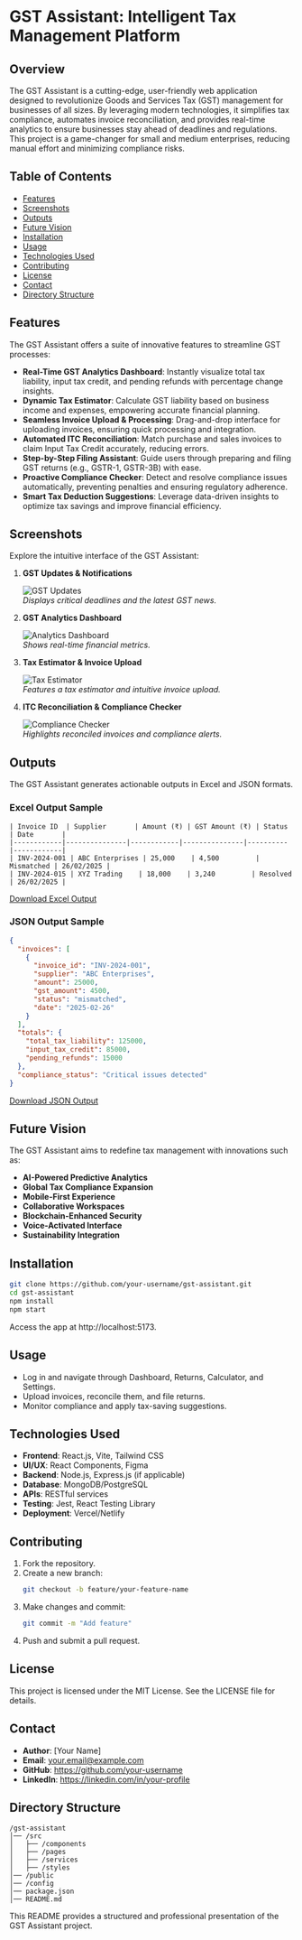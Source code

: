 # GST Assistant: Intelligent Tax Management Platform

## Overview
The GST Assistant is a cutting-edge, user-friendly web application designed to revolutionize Goods and Services Tax (GST) management for businesses of all sizes. By leveraging modern technologies, it simplifies tax compliance, automates invoice reconciliation, and provides real-time analytics to ensure businesses stay ahead of deadlines and regulations. This project is a game-changer for small and medium enterprises, reducing manual effort and minimizing compliance risks.

## Table of Contents
- [Features](#features)
- [Screenshots](#screenshots)
- [Outputs](#outputs)
- [Future Vision](#future-vision)
- [Installation](#installation)
- [Usage](#usage)
- [Technologies Used](#technologies-used)
- [Contributing](#contributing)
- [License](#license)
- [Contact](#contact)
- [Directory Structure](#directory-structure)

## Features
The GST Assistant offers a suite of innovative features to streamline GST processes:

- **Real-Time GST Analytics Dashboard**: Instantly visualize total tax liability, input tax credit, and pending refunds with percentage change insights.
- **Dynamic Tax Estimator**: Calculate GST liability based on business income and expenses, empowering accurate financial planning.
- **Seamless Invoice Upload & Processing**: Drag-and-drop interface for uploading invoices, ensuring quick processing and integration.
- **Automated ITC Reconciliation**: Match purchase and sales invoices to claim Input Tax Credit accurately, reducing errors.
- **Step-by-Step Filing Assistant**: Guide users through preparing and filing GST returns (e.g., GSTR-1, GSTR-3B) with ease.
- **Proactive Compliance Checker**: Detect and resolve compliance issues automatically, preventing penalties and ensuring regulatory adherence.
- **Smart Tax Deduction Suggestions**: Leverage data-driven insights to optimize tax savings and improve financial efficiency.

## Screenshots
Explore the intuitive interface of the GST Assistant:

1. **GST Updates & Notifications**

   ![GST Updates](/project/4.png)  
   *Displays critical deadlines and the latest GST news.*

2. **GST Analytics Dashboard**
 
   ![Analytics Dashboard](/project/1.png)  
   *Shows real-time financial metrics.*

3. **Tax Estimator & Invoice Upload**
   
   ![Tax Estimator](/project/1.png)  
   *Features a tax estimator and intuitive invoice upload.*

4. **ITC Reconciliation & Compliance Checker**
   
   ![Compliance Checker](/project/3.png)  
   *Highlights reconciled invoices and compliance alerts.*

## Outputs
The GST Assistant generates actionable outputs in Excel and JSON formats.

### Excel Output Sample
```
| Invoice ID  | Supplier       | Amount (₹) | GST Amount (₹) | Status    | Date       |
|------------|---------------|------------|---------------|----------|------------|
| INV-2024-001 | ABC Enterprises | 25,000    | 4,500         | Mismatched | 26/02/2025 |
| INV-2024-015 | XYZ Trading    | 18,000    | 3,240         | Resolved  | 26/02/2025 |
```
[Download Excel Output](path/to/excel-file.xlsx)

### JSON Output Sample
```json
{
  "invoices": [
    {
      "invoice_id": "INV-2024-001",
      "supplier": "ABC Enterprises",
      "amount": 25000,
      "gst_amount": 4500,
      "status": "mismatched",
      "date": "2025-02-26"
    }
  ],
  "totals": {
    "total_tax_liability": 125000,
    "input_tax_credit": 85000,
    "pending_refunds": 15000
  },
  "compliance_status": "Critical issues detected"
}
```
[Download JSON Output](path/to/json-file.json)

## Future Vision
The GST Assistant aims to redefine tax management with innovations such as:
- **AI-Powered Predictive Analytics**
- **Global Tax Compliance Expansion**
- **Mobile-First Experience**
- **Collaborative Workspaces**
- **Blockchain-Enhanced Security**
- **Voice-Activated Interface**
- **Sustainability Integration**

## Installation
```bash
git clone https://github.com/your-username/gst-assistant.git
cd gst-assistant
npm install
npm start
```
Access the app at http://localhost:5173.

## Usage
- Log in and navigate through Dashboard, Returns, Calculator, and Settings.
- Upload invoices, reconcile them, and file returns.
- Monitor compliance and apply tax-saving suggestions.

## Technologies Used
- **Frontend**: React.js, Vite, Tailwind CSS
- **UI/UX**: React Components, Figma
- **Backend**: Node.js, Express.js (if applicable)
- **Database**: MongoDB/PostgreSQL
- **APIs**: RESTful services
- **Testing**: Jest, React Testing Library
- **Deployment**: Vercel/Netlify

## Contributing
1. Fork the repository.
2. Create a new branch:
   ```bash
   git checkout -b feature/your-feature-name
   ```
3. Make changes and commit:
   ```bash
   git commit -m "Add feature"
   ```
4. Push and submit a pull request.

## License
This project is licensed under the MIT License. See the LICENSE file for details.

## Contact
- **Author**: [Your Name]
- **Email**: your.email@example.com
- **GitHub**: https://github.com/your-username
- **LinkedIn**: https://linkedin.com/in/your-profile

## Directory Structure
```
/gst-assistant
│── /src
│   ├── /components
│   ├── /pages
│   ├── /services
│   ├── /styles
│── /public
│── /config
│── package.json
│── README.md
```

This README provides a structured and professional presentation of the GST Assistant project.

